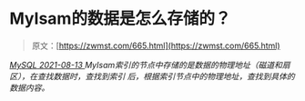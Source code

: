<!--yml
category: 未分类
date: 0001-01-01 00:00:00
-->

# MyIsam的数据是怎么存储的？

> 原文：[https://zwmst.com/665.html](https://zwmst.com/665.html)

   [ *MySQL* ](https://zwmst.com/mysql)*[ <time datetime="2021-08-14T07:52:26+08:00"> 2021-08-13 </time> ](https://zwmst.com/665.html)  MyIsam索引的节点中存储的是数据的物理地址（磁道和扇区），在查找数据时，查找到索引 后，根据索引节点中的物理地址，查找到具体的数据内容。*